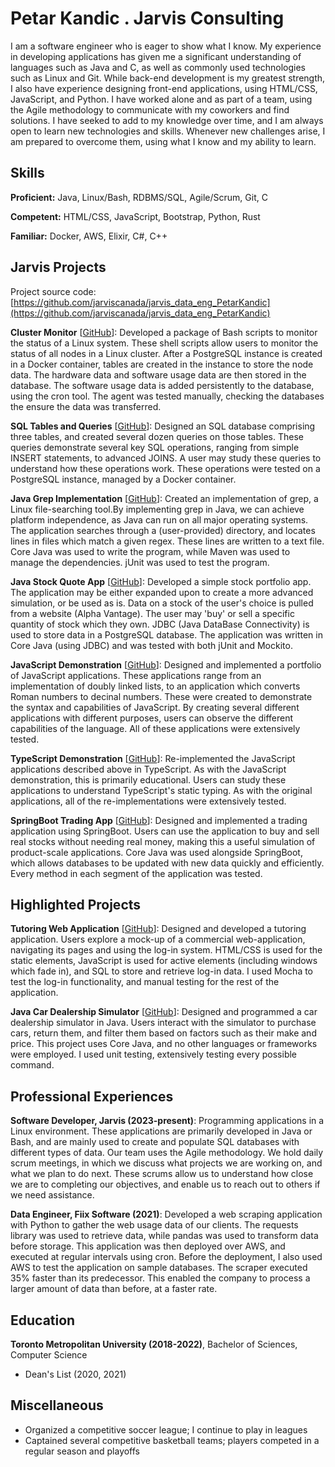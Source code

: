 # Petar Kandic . Jarvis Consulting

I am a software engineer who is eager to show what I know. My experience in developing applications has given me a significant understanding of languages such as Java and C, as well as commonly used technologies such as Linux and Git. While back-end development is my greatest strength, I also have experience designing front-end applications, using HTML/CSS, JavaScript, and Python. I have worked alone and as part of a team, using the Agile methodology to communicate with my coworkers and find solutions. I have seeked to add to my knowledge over time, and I am always open to learn new technologies and skills. Whenever new challenges arise, I am prepared to overcome them, using what I know and my ability to learn.

## Skills

**Proficient:** Java, Linux/Bash, RDBMS/SQL, Agile/Scrum, Git, C

**Competent:** HTML/CSS, JavaScript, Bootstrap, Python, Rust

**Familiar:** Docker, AWS, Elixir, C#, C++

## Jarvis Projects

Project source code: [https://github.com/jarviscanada/jarvis_data_eng_PetarKandic](https://github.com/jarviscanada/jarvis_data_eng_PetarKandic)


**Cluster Monitor** [[GitHub](https://github.com/jarviscanada/jarvis_data_eng_PetarKandic/tree/master/linux_sql)]: Developed a package of Bash scripts to monitor the status of a Linux system. These shell scripts allow users to monitor the status of all nodes in a Linux cluster. After a PostgreSQL instance is created in a Docker container, tables are created in the instance to store the node data. The hardware data and software usage data are then stored in the database. The software usage data is added persistently to the database, using the cron tool. The agent was tested manually, checking the databases the ensure the data was transferred.

**SQL Tables and Queries** [[GitHub](https://github.com/jarviscanada/jarvis_data_eng_PetarKandic/tree/master/sql)]: Designed an SQL database comprising three tables, and created several dozen queries on those tables. These queries demonstrate several key SQL operations, ranging from simple INSERT statements, to advanced JOINS. A user may study these queries to understand how these operations work. These operations were tested on a PostgreSQL instance, managed by a Docker container.

**Java Grep Implementation** [[GitHub](https://github.com/jarviscanada/jarvis_data_eng_PetarKandic/tree/master/core_java/grep)]: Created an implementation of grep, a Linux file-searching tool.By implementing grep in Java, we can achieve platform independence, as Java can run on all major operating systems. The application searches through a (user-provided) directory, and locates lines in files which match a given regex. These lines are written to a text file. Core Java was used to write the program, while Maven was used to manage the dependencies. jUnit was used to test the program.

**Java Stock Quote App** [[GitHub](https://github.com/jarviscanada/jarvis_data_eng_PetarKandic/tree/master/core_java/jdbc)]: Developed a simple stock portfolio app. The application may be either expanded upon to create a more advanced simulation, or be used as is. Data on a stock of the user's choice is pulled from a website (Alpha Vantage). The user may 'buy' or sell a specific quantity of stock which they own. JDBC (Java DataBase Connectivity) is used to store data in a PostgreSQL database. The application was written in Core Java (using JDBC) and was tested with both jUnit and Mockito.

**JavaScript Demonstration** [[GitHub](https://github.com/jarviscanada/jarvis_data_eng_PetarKandic/tree/master/JavaScript)]: Designed and implemented a portfolio of JavaScript applications. These applications range from an implementation of doubly linked lists, to an application which converts Roman numbers to decinal numbers. These were created to demonstrate the syntax and capabilities of JavaScript. By creating several different applications with different purposes, users can observe the different capabilities of the language. All of these applications were extensively tested.

**TypeScript Demonstration** [[GitHub](https://github.com/jarviscanada/jarvis_data_eng_PetarKandic/tree/master/JavaScript_TypeScript)]: Re-implemented the JavaScript applications described above in TypeScript. As with the JavaScript demonstration, this is primarily educational. Users can study these applications to understand TypeScript's static typing. As with the original applications, all of the re-implementations were extensively tested.

**SpringBoot Trading App** [[GitHub](https://github.com/jarviscanada/jarvis_data_eng_PetarKandic/tree/master/springboot)]: Designed and implemented a trading application using SpringBoot. Users can use the application to buy and sell real stocks without needing real money, making this a useful simulation of product-scale applications. Core Java was used alongside SpringBoot, which allows databases to be updated with new data quickly and efficiently. Every method in each segment of the application was tested.


## Highlighted Projects
**Tutoring Web Application** [[GitHub](https://github.com/pkandic4/TutoringApplication)]: Designed and developed a tutoring application. Users explore a mock-up of a commercial web-application, navigating its pages and using the log-in system. HTML/CSS is used for the static elements, JavaScript is used for active elements (including windows which fade in), and SQL to store and retrieve log-in data. I used Mocha to test the log-in functionality, and manual testing for the rest of the application.

**Java Car Dealership Simulator** [[GitHub](https://github.com/pkandic4/CarDealershipSimulator)]: Designed and programmed a car dealership simulator in Java. Users interact with the simulator to purchase cars, return them, and filter them based on factors such as their make and price. This project uses Core Java, and no other languages or frameworks were employed. I used unit testing, extensively testing every possible command.


## Professional Experiences

**Software Developer, Jarvis (2023-present)**: Programming applications in a Linux environment. These applications are primarily developed in Java or Bash, and are mainly used to create and populate SQL databases with different types of data. Our team uses the Agile methodology. We hold daily scrum meetings, in which we discuss what projects we are working on, and what we plan to do next. These scrums allow us to understand how close we are to completing our objectives, and enable us to reach out to others if we need assistance.

**Data Engineer, Fiix Software (2021)**: Developed a web scraping application with Python to gather the web usage data of our clients. The requests library was used to retrieve data, while pandas was used to transform data before storage. This application was then deployed over AWS, and executed at regular intervals using cron. Before the deployment, I also used AWS to test the application on sample databases. The scraper executed 35% faster than its predecessor. This enabled the company to process a larger amount of data than before, at a faster rate.


## Education
**Toronto Metropolitan University (2018-2022)**, Bachelor of Sciences, Computer Science
- Dean's List (2020, 2021)


## Miscellaneous
- Organized a competitive soccer league; I continue to play in leagues
- Captained several competitive basketball teams; players competed in a regular season and playoffs